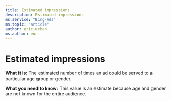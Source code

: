 ```yaml
---
title: Estimated impressions
description: Estimated impressions
ms.service: "Bing-Ads"
ms.topic: "article"
author: eric-urban
ms.author: eur
---
```


# Estimated impressions

**What it is:**     The estimated number of times an ad could be served to a particular age group or gender.

**What you need to know:**     This value is an estimate because age and gender are not known for the entire audience.


